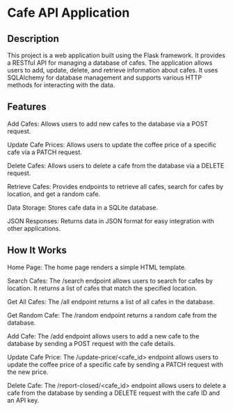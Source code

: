 # Cafe API Application

## Description
This project is a web application built using the Flask framework. It provides a RESTful API for managing a database of cafes. The application allows users to add, update, delete, and retrieve information about cafes. It uses SQLAlchemy for database management and supports various HTTP methods for interacting with the data.

## Features
Add Cafes: Allows users to add new cafes to the database via a POST request.

Update Cafe Prices: Allows users to update the coffee price of a specific cafe via a PATCH request.

Delete Cafes: Allows users to delete a cafe from the database via a DELETE request.

Retrieve Cafes: Provides endpoints to retrieve all cafes, search for cafes by location, and get a random cafe.

Data Storage: Stores cafe data in a SQLite database.

JSON Responses: Returns data in JSON format for easy integration with other applications.

## How It Works
Home Page: The home page renders a simple HTML template.

Search Cafes: The /search endpoint allows users to search for cafes by location. It returns a list of cafes that match the specified location.

Get All Cafes: The /all endpoint returns a list of all cafes in the database.

Get Random Cafe: The /random endpoint returns a random cafe from the database.

Add Cafe: The /add endpoint allows users to add a new cafe to the database by sending a POST request with the cafe details.

Update Cafe Price: The /update-price/<cafe_id> endpoint allows users to update the coffee price of a specific cafe by sending a PATCH request with the new price.

Delete Cafe: The /report-closed/<cafe_id> endpoint allows users to delete a cafe from the database by sending a DELETE request with the cafe ID and an API key.
